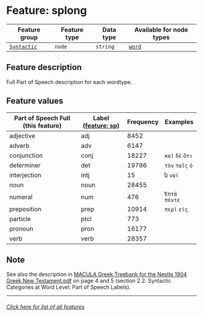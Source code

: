# Feature: splong


Feature group | Feature type | Data type | Available for node types
---  | --- | --- | ---
[`Syntactic`](home.md#syntactic-features) | `node` | `string` | [`word`](wordnodefeatures.md#readme)

## Feature description 

Full Part of Speech description for each wordtype.

## Feature values

Part of Speech Full (this feature) | Label ([feature: sp](sp.md#readme)) | Frequency | Examples
--- | --- | --- | ---
adjective | adj | 8452 | 
adverb | adv | 6147 | 
conjunction | conj | 18227 | `καὶ` `δὲ` `ὅτι`
determiner | det | 19786 | `τὸν` `ταῖς` `ὁ`
interjection | intj | 15 | `Ὦ` `ναί`
noun | noun | 28455 | 
numeral | num | 476 | `Ἑπτά` `πέντε`
preposition | prep | 10914 | `περὶ` `εἰς`
particle | ptcl | 773 | 
pronoun | pron | 16177 |
verb | verb | 28357 | 

## Note
See also the description in [MACULA Greek Treebank for the Nestle 1904 Greek New Testament.pdf](https://nbviewer.org/github/biblicalhumanities/greek-new-testament/blob/master/syntax-trees/nestle1904/doc/Nestle%201904%20Treebank%20Documentation.pdf) on page 4 and 5 (section 2.2. Syntactic Categories at Word Level: Part of Speech Labels).

---
###### [Click here for list of all features](home.md#readme)
